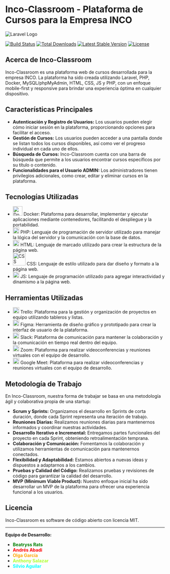 # Inco-Classroom - Plataforma de Cursos para la Empresa INCO

![Laravel Logo](https://raw.githubusercontent.com/laravel/art/master/logo-lockup/5%20SVG/2%20CMYK/1%20Full%20Color/laravel-logolockup-cmyk-red.svg)

[![Build Status](https://github.com/laravel/framework/actions/workflows/tests.yml/badge.svg)](https://github.com/laravel/framework/actions)
[![Total Downloads](https://img.shields.io/packagist/dt/laravel/framework)](https://packagist.org/packages/laravel/framework)
[![Latest Stable Version](https://img.shields.io/packagist/v/laravel/framework)](https://packagist.org/packages/laravel/framework)
[![License](https://img.shields.io/packagist/l/laravel/framework)](https://packagist.org/packages/laravel/framework)

## Acerca de Inco-Classroom

Inco-Classroom es una plataforma web de cursos desarrollada para la empresa INCO. La plataforma ha sido creada utilizando Laravel, PHP, Docker, MySQL/phpMyAdmin, HTML, CSS, JS y PHP, con un enfoque mobile-first y responsive para brindar una experiencia óptima en cualquier dispositivo.

## Características Principales

- **Autenticación y Registro de Usuarios:** Los usuarios pueden elegir cómo iniciar sesión en la plataforma, proporcionando opciones para facilitar el acceso.
- **Gestión de Cursos:** Los usuarios pueden acceder a una pantalla donde se listan todos los cursos disponibles, así como ver el progreso individual en cada uno de ellos.
- **Búsqueda de Cursos:** Inco-Classroom cuenta con una barra de búsqueda que permite a los usuarios encontrar cursos específicos por su título o contenido.
- **Funcionalidades para el Usuario ADMIN:** Los administradores tienen privilegios adicionales, como crear, editar y eliminar cursos en la plataforma.

## Tecnologías Utilizadas

- <img src="https://1000marcas.net/wp-content/uploads/2021/05/Docker-Logo-2.png" alt="Docker Logo" width="30"> Docker: Plataforma para desarrollar, implementar y ejecutar aplicaciones mediante contenedores, facilitando el despliegue y la portabilidad.
- <img src="https://chuidiang.org/images/f/f3/Logo_php.png" alt="PHP Logo" width="20"> PHP: Lenguaje de programación de servidor utilizado para manejar la lógica del servidor y la comunicación con la base de datos.
- <img src="https://upload.wikimedia.org/wikipedia/commons/6/61/HTML5_logo_and_wordmark.svg" alt="HTML Logo" width="20"> HTML: Lenguaje de marcado utilizado para crear la estructura de la página web.
- <img src="https://www.adaweb.es/wp-content/uploads/2019/09/css-logo-adaweb.png" alt="CSS Logo" width="40"> CSS: Lenguaje de estilo utilizado para dar diseño y formato a la página web.
- <img src="https://upload.wikimedia.org/wikipedia/commons/6/6a/JavaScript-logo.png" alt="JS Logo" width="20"> JS: Lenguaje de programación utilizado para agregar interactividad y dinamismo a la página web.

## Herramientas Utilizadas

- <img src="URL_LOGOTIPO_TRELLO" alt="Trello Logo" width="20"> Trello: Plataforma para la gestión y organización de proyectos en equipo utilizando tableros y listas.
- <img src="URL_LOGOTIPO_FIGMA" alt="Figma Logo" width="20"> Figma: Herramienta de diseño gráfico y prototipado para crear la interfaz de usuario de la plataforma.
- <img src="URL_LOGOTIPO_SLACK" alt="Slack Logo" width="20"> Slack: Plataforma de comunicación para mantener la colaboración y la comunicación en tiempo real dentro del equipo.
- <img src="URL_LOGOTIPO_ZOOM" alt="Zoom Logo" width="20"> Zoom: Plataforma para realizar videoconferencias y reuniones virtuales con el equipo de desarrollo.
- <img src="URL_LOGOTIPO_GOOGLE_MEET" alt="Google Meet Logo" width="20"> Google Meet: Plataforma para realizar videoconferencias y reuniones virtuales con el equipo de desarrollo.

## Metodología de Trabajo

En Inco-Classroom, nuestra forma de trabajar se basa en una metodología ágil y colaborativa propia de una startup:

- **Scrum y Sprints:** Organizamos el desarrollo en Sprints de corta duración, donde cada Sprint representa una iteración de trabajo.
- **Reuniones Diarias:** Realizamos reuniones diarias para mantenernos informados y coordinar nuestras actividades.
- **Desarrollo Iterativo e Incremental:** Entregamos partes funcionales del proyecto en cada Sprint, obteniendo retroalimentación temprana.
- **Colaboración y Comunicación:** Fomentamos la colaboración y utilizamos herramientas de comunicación para mantenernos conectados.
- **Flexibilidad y Adaptabilidad:** Estamos abiertos a nuevas ideas y dispuestos a adaptarnos a los cambios.
- **Pruebas y Calidad del Código:** Realizamos pruebas y revisiones de código para garantizar la calidad del desarrollo.
- **MVP (Minimum Viable Product):** Nuestro enfoque inicial ha sido desarrollar un MVP de la plataforma para ofrecer una experiencia funcional a los usuarios.

## Licencia

Inco-Classroom es software de código abierto con licencia MIT.

---

**Equipo de Desarrollo:**

- <span style="color: green; font-weight: bold;">Beatryss Rats</span>
- <span style="color: red; font-weight: bold;">Andrés Abadi</span>
- <span style="color: orange; font-weight: bold;">Olga García</span>
- <span style="color: greenyellow; font-weight: bold;">Anthony Salazar</span>
- <span style="color: aqua; font-weight: bold;">Silvio Aguilar</span>
